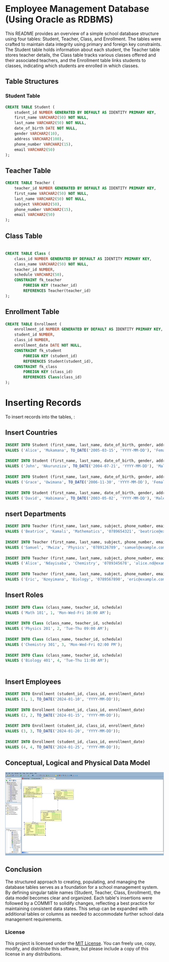 # Employee Management Database (Using Oracle as RDBMS)

This README provides an overview of a simple school database structure using four tables: Student, Teacher, Class, and Enrollment. The tables were crafted to maintain data integrity using primary and foreign key constraints. The Student table holds information about each student, the Teacher table stores teacher details, the Class table tracks various classes offered and their associated teachers, and the Enrollment table links students to classes, indicating which students are enrolled in which classes.
## Table Structures

### Student Table

```sql
CREATE TABLE Student (
    student_id NUMBER GENERATED BY DEFAULT AS IDENTITY PRIMARY KEY,
    first_name VARCHAR2(50) NOT NULL,
    last_name VARCHAR2(50) NOT NULL,
    date_of_birth DATE NOT NULL,
    gender VARCHAR2(10),
    address VARCHAR2(100),
    phone_number VARCHAR2(15),
    email VARCHAR2(50)
);
```

## Teacher Table

```sql
CREATE TABLE Teacher (
    teacher_id NUMBER GENERATED BY DEFAULT AS IDENTITY PRIMARY KEY,
    first_name VARCHAR2(50) NOT NULL,
    last_name VARCHAR2(50) NOT NULL,
    subject VARCHAR2(50),
    phone_number VARCHAR2(15),
    email VARCHAR2(50)
);


```

## Class Table

```sql

CREATE TABLE Class (
    class_id NUMBER GENERATED BY DEFAULT AS IDENTITY PRIMARY KEY,
    class_name VARCHAR2(50) NOT NULL,
    teacher_id NUMBER,
    schedule VARCHAR2(50),
    CONSTRAINT fk_teacher
        FOREIGN KEY (teacher_id) 
        REFERENCES Teacher(teacher_id)
);

```

## Enrollment Table

```sql
CREATE TABLE Enrollment (
    enrollment_id NUMBER GENERATED BY DEFAULT AS IDENTITY PRIMARY KEY,
    student_id NUMBER,
    class_id NUMBER,
    enrollment_date DATE NOT NULL,
    CONSTRAINT fk_student
        FOREIGN KEY (student_id) 
        REFERENCES Student(student_id),
    CONSTRAINT fk_class
        FOREIGN KEY (class_id) 
        REFERENCES Class(class_id)
);

```

# Inserting Records

To insert records into the tables, :

## Insert Countries

```sql
INSERT INTO Student (first_name, last_name, date_of_birth, gender, address, phone_number, email) 
VALUES ('Alice', 'Mukamana', TO_DATE('2005-03-15', 'YYYY-MM-DD'), 'Female', 'Kigali', '0789123456', 'alice@example.com');

INSERT INTO Student (first_name, last_name, date_of_birth, gender, address, phone_number, email) 
VALUES ('John', 'Nkurunziza', TO_DATE('2004-07-21', 'YYYY-MM-DD'), 'Male', 'Huye', '0789765432', 'john@example.com');

INSERT INTO Student (first_name, last_name, date_of_birth, gender, address, phone_number, email) 
VALUES ('Grace', 'Uwimana', TO_DATE('2006-11-30', 'YYYY-MM-DD'), 'Female', 'Musanze', '0789345678', 'grace@example.com');

INSERT INTO Student (first_name, last_name, date_of_birth, gender, address, phone_number, email) 
VALUES ('David', 'Habimana', TO_DATE('2003-05-02', 'YYYY-MM-DD'), 'Male', 'Nyamata', '0789456123', 'david@example.com');

```

## nsert Departments

```sql 
INSERT INTO Teacher (first_name, last_name, subject, phone_number, email) 
VALUES ('Beatrice', 'Kamali', 'Mathematics', '0789654321', 'beatrice@example.com');

INSERT INTO Teacher (first_name, last_name, subject, phone_number, email) 
VALUES ('Samuel', 'Mwiza', 'Physics', '0789126789', 'samuel@example.com');

INSERT INTO Teacher (first_name, last_name, subject, phone_number, email) 
VALUES ('Alice', 'Ndayisaba', 'Chemistry', '0789345678', 'alice.nd@example.com');

INSERT INTO Teacher (first_name, last_name, subject, phone_number, email) 
VALUES ('Eric', 'Nzeyimana', 'Biology', '0789567890', 'eric@example.com');


```
## Insert Roles

```sql
INSERT INTO Class (class_name, teacher_id, schedule) 
VALUES ('Math 101', 1, 'Mon-Wed-Fri 10:00 AM');

INSERT INTO Class (class_name, teacher_id, schedule) 
VALUES ('Physics 201', 2, 'Tue-Thu 09:00 AM');

INSERT INTO Class (class_name, teacher_id, schedule) 
VALUES ('Chemistry 301', 3, 'Mon-Wed-Fri 02:00 PM');

INSERT INTO Class (class_name, teacher_id, schedule) 
VALUES ('Biology 401', 4, 'Tue-Thu 11:00 AM');



```

## Insert Employees

```sql
INSERT INTO Enrollment (student_id, class_id, enrollment_date) 
VALUES (1, 1, TO_DATE('2024-01-10', 'YYYY-MM-DD'));

INSERT INTO Enrollment (student_id, class_id, enrollment_date) 
VALUES (2, 2, TO_DATE('2024-01-15', 'YYYY-MM-DD'));

INSERT INTO Enrollment (student_id, class_id, enrollment_date) 
VALUES (3, 3, TO_DATE('2024-01-20', 'YYYY-MM-DD'));

INSERT INTO Enrollment (student_id, class_id, enrollment_date) 
VALUES (4, 4, TO_DATE('2024-01-25', 'YYYY-MM-DD'));


```

## Conceptual, Logical and Physical Data Model

![alt text](<WhatsApp Image 2024-10-04 at 00.20.29.jpeg>)

## Conclusion

The structured approach to creating, populating, and managing the database tables serves as a foundation for a school management system. By defining singular table names (Student, Teacher, Class, Enrollment), the data model becomes clear and organized. Each table's insertions were followed by a COMMIT to solidify changes, reflecting a best practice for maintaining consistent data states. This setup can be expanded with additional tables or columns as needed to accommodate further school data management requirements.
### License

This project is licensed under the [MIT License](https://opensource.org/licenses/MIT). You can freely use, copy, modify, and distribute this software, but please include a copy of this license in any distributions.
